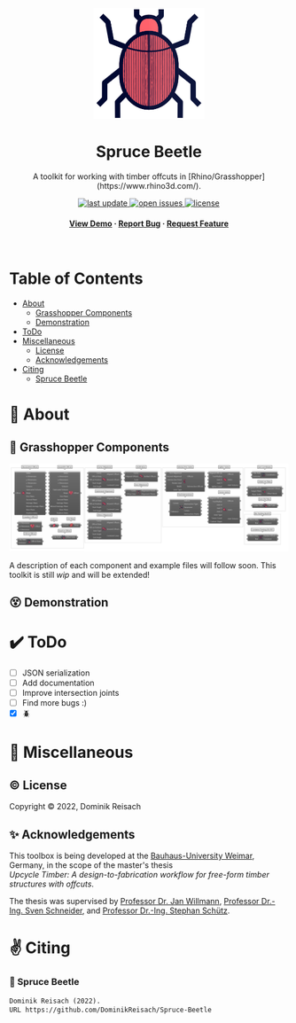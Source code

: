 <!-- Header -->
<div align="center">

  <img src="Resources/imgs/SpruceBeetleIcon.png" alt="logo" width="200" height="auto" />
  <h1>Spruce Beetle</h1>
  
  <p>
    A toolkit for working with timber offcuts in [Rhino/Grasshopper](https://www.rhino3d.com/).
  </p>
  
<!-- Badges -->
<p>
  <a href="">
    <img src="https://img.shields.io/github/last-commit/DominikReisach/Spruce-Beetle" alt="last update" />
  </a>
  <a href="https://github.com/DominikReisach/Spruce-Beetle/issues/">
    <img src="https://img.shields.io/github/issues/DominikReisach/Spruce-Beetle" alt="open issues" />
  </a>
  <a href="https://github.com/DominikReisach/Spruce-Beetle/blob/master/LICENSE">
    <img src="https://img.shields.io/github/license/DominikReisach/Spruce-Beetle.svg" alt="license" />
  </a>
</p>
   
<!-- Quick Links -->
<h4>
    <a href="">View Demo</a>
  <span> · </span>
    <a href="https://github.com/DominikReisach/Spruce-Beetle/issues/">Report Bug</a>
  <span> · </span>
    <a href="https://github.com/DominikReisach/Spruce-Beetle/issues/">Request Feature</a>
  </h4>
</div>

<br />

<!-- ToC -->
# Table of Contents

- [About](#memo-About)
  * [Grasshopper Components](#bug-grasshopper-components)  
  * [Demonstration](#dizzy_face-demonstration)
- [ToDo](#heavy_check_mark-ToDo)
- [Miscellaneous](#thought_balloon-Miscellaneous)
    * [License](#copyright-License)
    * [Acknowledgements](#sparkles-Acknowledgements)
- [Citing](#v-Citing)
    <!--* [Upcycle Timber](#mortar_board-Upcycle-Timber)-->
    * [Spruce Beetle](#space_invader-Spruce-Beetle)

# :memo: About

## :bug: Grasshopper Components
<img src=https://github.com/DominikReisach/Spruce-Beetle/blob/main/Resources/imgs/sb_components.png>

A description of each component and example files will follow soon. This toolkit is still <i>wip</i> and will be extended!

## :dizzy_face: Demonstration

# :heavy_check_mark: ToDo

- [ ] JSON serialization
- [ ] Add documentation
- [ ] Improve intersection joints
- [ ] Find more bugs :)
- [x] :beetle:

# :thought_balloon: Miscellaneous

## :copyright: License
Copyright &copy; 2022, Dominik Reisach

## :sparkles: Acknowledgements
This toolbox is being developed at the [Bauhaus-University Weimar](https://www.uni-weimar.de/en), Germany, in the scope of the master's thesis
<br><i>Upcycle Timber: A design-to-fabrication workflow for free-form timber structures with offcuts</i>.

The thesis was supervised by [Professor Dr. Jan Willmann](https://www.uni-weimar.de/en/art-and-design/chairs/theory-and-history-of-design/), [Professor Dr.-Ing. Sven Schneider](https://www.uni-weimar.de/de/architektur-und-urbanistik/professuren/infar), and [Professor Dr.-Ing. Stephan Schütz](https://www.uni-weimar.de/de/architektur-und-urbanistik/professuren/entwerfen-und-erproben/).

# :v: Citing 
<!-- ### :mortar_board: Upcycle Timber
```
``` -->

### :space_invader: Spruce Beetle
```
Dominik Reisach (2022).
URL https://github.com/DominikReisach/Spruce-Beetle
```
